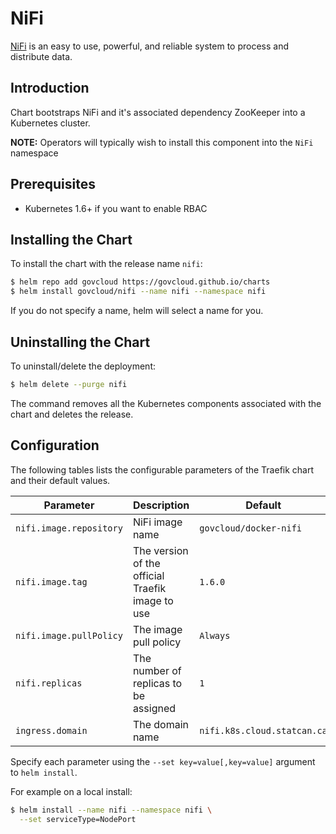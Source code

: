 # NiFi

[NiFi](https://nifi.apache.org/) is an easy to use, powerful, and reliable system to process and distribute data.

## Introduction

Chart bootstraps NiFi and it's associated dependency ZooKeeper into a Kubernetes cluster.

__NOTE:__ Operators will typically wish to install this component into the `NiFi` namespace

## Prerequisites

- Kubernetes 1.6+ if you want to enable RBAC

## Installing the Chart

To install the chart with the release name `nifi`:

```bash
$ helm repo add govcloud https://govcloud.github.io/charts
$ helm install govcloud/nifi --name nifi --namespace nifi
```

If you do not specify a name, helm will select a name for you.

## Uninstalling the Chart

To uninstall/delete the deployment:

```bash
$ helm delete --purge nifi
```

The command removes all the Kubernetes components associated with the chart and deletes the release.

## Configuration

The following tables lists the configurable parameters of the Traefik chart and their default values.

| Parameter                       | Description                                                          | Default                                   |
| ------------------------------- | -------------------------------------------------------------------- | ----------------------------------------- |
| `nifi.image.repository`         | NiFi image name                                                      | `govcloud/docker-nifi`                    |
| `nifi.image.tag`                | The version of the official Traefik image to use                     | `1.6.0`                                   |
| `nifi.image.pullPolicy`         | The image pull policy                                                | `Always`                                  |
| `nifi.replicas`                 | The number of replicas to be assigned                                | `1`                                       |
| `ingress.domain`                | The domain name                                                      | `nifi.k8s.cloud.statcan.ca`               |

Specify each parameter using the `--set key=value[,key=value]` argument to `helm install`.

For example on a local install:

```bash
$ helm install --name nifi --namespace nifi \
  --set serviceType=NodePort
```

